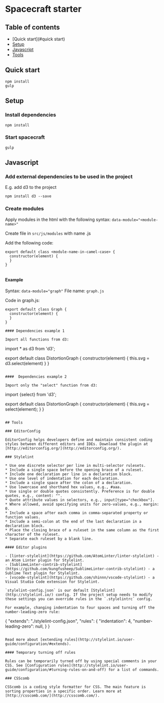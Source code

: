 # Spacecraft starter

## Table of contents

- [Quick start](#quick start)
- [Setup](#setup)
- [Javascript](#javascript)
- [Tools](#tools)

## Quick start

```
npm install
gulp
```

## Setup

### Install dependencies
```
npm install
```

### Start spacecraft
```
gulp
```

## Javascript

### Add external dependencies to be used in the project

E.g. add d3 to the project
```
npm install d3 --save
```

### Create modules

Apply modules in the html with the following syntax:
```data-module="<module-name>"```

Create file in ```src/js/modules``` with name <module-name>.js 

Add the following code:
```
export default class <module-name-in-camel-case> {
  constructor(element) {
  }
}


```

#### Example

Syntax: ```data-module="graph"```
File name: ```graph.js```

Code in graph.js:
```
export default class Graph {
  constructor(element) {
  }
}

#### Dependencies example 1

Import all functions from d3:
```
import * as d3 from 'd3';

export default class DistortionGraph {
  constructor(element) {
  	this.svg = d3.select(element)
  }
}
```

####  Dependencies example 2

Import only the "select" function from d3:
```
import {select} from 'd3';

export default class DistortionGraph {
  constructor(element) {
  	this.svg = select(element);
  }
}
```

## Tools

### EditorConfig

EditorConfig helps developers define and maintain consistent coding styles between different editors and IDEs. Download the plugin at [http://editorconfig.org/](http://editorconfig.org/).

### Stylelint

* Use one discrete selector per line in multi-selector rulesets.
* Include a single space before the opening brace of a ruleset.
* Include one declaration per line in a declaration block.
* Use one level of indentation for each declaration.
* Include a single space after the colon of a declaration.
* Use lowercase and shorthand hex values, e.g., #aaa.
* Use single or double quotes consistently. Preference is for double quotes, e.g., content: "".
* Quote attribute values in selectors, e.g., input[type="checkbox"].
* Where allowed, avoid specifying units for zero-values, e.g., margin: 0.
* Include a space after each comma in comma-separated property or function values.
* Include a semi-colon at the end of the last declaration in a declaration block.
* Place the closing brace of a ruleset in the same column as the first character of the ruleset.
* Separate each ruleset by a blank line.

#### Editor plugins

- [linter-stylelint](https://github.com/AtomLinter/linter-stylelint) - an Atom Linter plugin for Stylelint.
- [SublimeLinter-contrib-stylelint](https://github.com/kungfusheep/SublimeLinter-contrib-stylelint) - a Sublime Text plugin for Stylelint.
- [vscode-stylelint](https://github.com/shinnn/vscode-stylelint) - a Visual Studio Code extension for Stylelint.

`stylelint-config.json` is our default [Stylelint](http://stylelint.io/) config. If the project setup needs to modify these settings you can override rules in the `.stylelintrc` config.

For example, changing indentation to four spaces and turning off the number-leading-zero rule:

```
{
  "extends": "./stylelint-config.json",
  "rules": {
    "indentation": 4,
    "number-leading-zero": null,
  }
}
```

Read more about [extending rules](http://stylelint.io/user-guide/configuration/#extends).

#### Temporary turning off rules

Rules can be temporarily turned off by using special comments in your CSS. See [Configuration rules](http://stylelint.io/user-guide/configuration/#turning-rules-on-and-off) for a list of commands.

### CSScomb

CSScomb is a coding style formatter for CSS. The main feature is sorting properties in a specific order. Learn more at
[http://csscomb.com/](http://csscomb.com/).